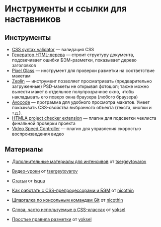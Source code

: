 # Инструменты и ссылки для наставников

## Инструменты

* [CSS syntax validator](https://csstree.github.io/docs/validator.html) — валидация CSS
* [Генератор HTML-дерева](http://yoksel.github.io/html-tree/) — строит структуру документа, подсвечивает ошибки БЭМ-разметки, показывает дерево заголовков
* [Pixel Glass](https://github.com/yoksel/pixel-glass-js/) — инструмент для проверки разметки на соответствие макетам
* [Zeplin](https://zeplin.io/) — инструмент позволяет просматривать (предварительно загруженные) PSD-макеты не открывая фотошоп; также можно вынести макет в отдельное полупрозрачное окно, чтобы накладывать его поверх окна браузера (любого браузера)
* [Avocode](https://avocode.com/) — программа для удобного просмотра макетов. Умеет показывать CSS-свойства выбранного объекта (текста, кнопки и т.д.).
* [HTMLA project checker extension](https://github.com/yoksel/htmla-project-checker) — плагин для подсветки чеклиста финальной проверки проекта
* [Video Speed Controller](https://chrome.google.com/webstore/detail/video-speed-controller/nffaoalbilbmmfgbnbgppjihopabppdk?hl=en) — плагин для управления скоростью воспроизведения видео

## Материалы

* [Дополнительные материалы для интенсивов](https://github.com/tsergeytovarov/htmlacademy-basic-additional-material) от [tsergeytovarov](https://github.com/tsergeytovarov)
* [Видео-уроки](https://www.youtube.com/playlist?list=PLQPQDQeOswiX4D7VpMt_C9Cz2Bzdi4Fn3) от [tsergeytovarov](https://github.com/tsergeytovarov)

* [Статьи](https://isqua.ru/blog/) от [isqua](https://github.com/isqua)

* [Как работать с CSS-препроцессорами и БЭМ](http://nicothin.github.io/idiomatic-pre-CSS/) от [nicothin](https://github.com/nicothin)
* [Шпаргалка по консольным командам Git](https://github.com/nicothin/web-development/tree/master/git) от [nicothin](https://github.com/nicothin)

* [Слова, часто используемые в CSS-классах](https://github.com/yoksel/common-words) от [yoksel](https://github.com/yoksel)
* [Простые правила разметки](http://yoksel.github.io/easy-markup/) от [yoksel](https://github.com/yoksel)
